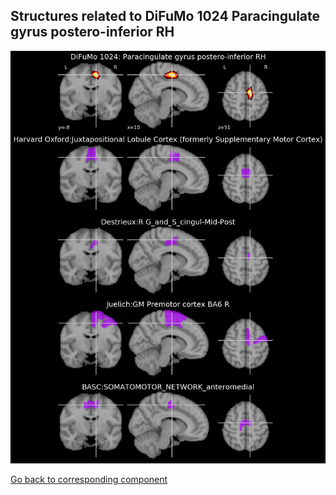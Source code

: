 


## Structures related to DiFuMo 1024 Paracingulate gyrus postero-inferior RH

![919](919.jpg "Structures related to DiFuMo 1024 Paracingulate gyrus postero-inferior RH")

[Go back to corresponding component](https://parietal-inria.github.io/DiFuMo/1024/html/919.html)